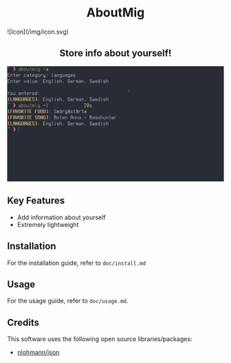 <h1 align=center>AboutMig</h1>
![Icon](/img/icon.svg)
<h2 align=center>Store info about yourself!</h2>

![Screenshot](/img/screenshot0.png)

## Key Features

* Add information about yourself
* Extremely lightweight

## Installation

For the installation guide, refer to `doc/install.md`

## Usage

For the usage guide, refer to `doc/usage.md`.

## Credits

This software uses the following open source libraries/packages:

* [nlohmann/json][nlohmannlink]

[nlohmannlink]: https://github.com/nlohmann/json
